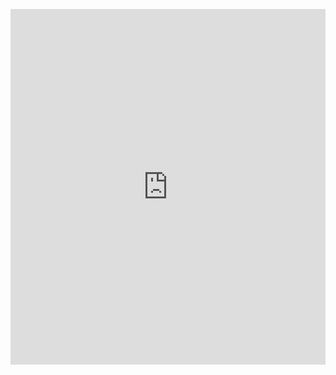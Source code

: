 <p><iframe allowfullscreen width="100%" height="569" class="google-slides-iframe" frameborder="0" scrolling="no" src="https://docs.google.com/presentation/d/e/2PACX-1vR5A28D7JADsoJH15kk7BDp4xOt2vJq66lY7S1J8TR2LYTc8nzaVTMHkM7-r5LukxrVP3FGCU4yLBqK/embed?start=false&amp;loop=false&amp;delayms=3000"></iframe></p>